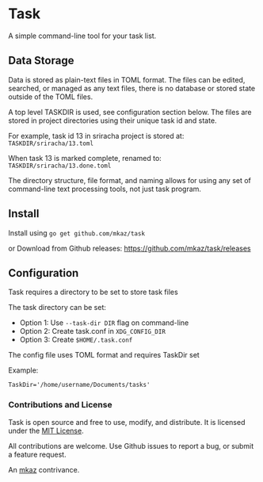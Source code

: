 
# Task

A simple command-line tool for your task list.

## Data Storage

Data is stored as plain-text files in TOML format. The files can be edited, searched, or managed as any text files, there is no database or stored state outside of the TOML files.

A top level TASKDIR is used, see configuration section below. The files are stored in project directories using their unique task id and state. 

For example, task id 13 in sriracha project is stored at: `TASKDIR/sriracha/13.toml`

When task 13 is marked complete, renamed to: `TASKDIR/sriracha/13.done.toml`

The directory structure, file format, and naming allows for using any set of command-line text processing tools, not just task program.

## Install

Install using `go get github.com/mkaz/task`

or Download from Github releases: https://github.com/mkaz/task/releases

## Configuration

Task requires a directory to be set to store task files

The task directory can be set:
- Option 1: Use `--task-dir DIR` flag on command-line
- Option 2: Create task.conf in `XDG_CONFIG_DIR`
- Option 3: Create `$HOME/.task.conf`

The config file uses TOML format and requires TaskDir set

Example:

	TaskDir='/home/username/Documents/tasks'
 

### Contributions and License

Task is open source and free to use, modify, and distribute. It is licensed under the <a rel="license" href="https://opensource.org/licenses/MIT">MIT License</a>.

All contributions are welcome. Use Github issues to report a bug, or submit a feature request.

An [mkaz](https://mkaz.blog/) contrivance.

